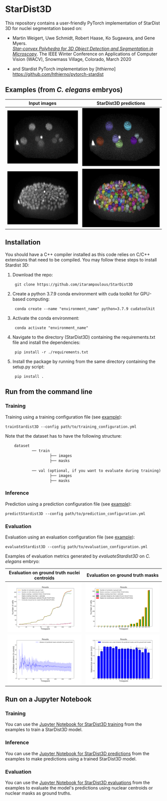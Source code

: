 # StarDist3D
This repository contains a user-friendly PyTorch implementation of StarDist 3D for nuclei segmentation based on:

- Martin Weigert, Uwe Schmidt, Robert Haase, Ko Sugawara, and Gene Myers.  
[*Star-convex Polyhedra for 3D Object Detection and Segmentation in Microscopy*](http://openaccess.thecvf.com/content_WACV_2020/papers/Weigert_Star-convex_Polyhedra_for_3D_Object_Detection_and_Segmentation_in_Microscopy_WACV_2020_paper.pdf). The IEEE Winter Conference on Applications of Computer Vision (WACV), Snowmass Village, Colorado, March 2020

- and Stardist PyTorch implementation by [*hthierno*] https://github.com/hthierno/pytorch-stardist

## Examples (from <em> C. elegans </em> embryos)

| Input images | StarDist3D predictions |
| ------- | ------- |
| ![Input image 1](./examples/predictions/Input_image_t22.png) | ![Prediction 1](./examples/predictions/Prediction_t22.png) |
| ![Input image 2](./examples/predictions/Input_image_t168.png) | ![Prediction 2](./examples/predictions/Prediction_t168.png) |


## Installation

You should have a C++ compiler installed as this code relies on C/C++ extensions that need to be compiled. You may follow these steps to install Stardist 3D:

1. Download the repo:

        git clone https://github.com/itarampoulous/StarDist3D

2. Create a python 3.7.9 conda environment with cuda toolkit for GPU-based computing:

        conda create --name "environment_name" python=3.7.9 cudatoolkit

3. Activate the conda environment:

        conda activate "environment_name"

4. Navigate to the directory (StarDist3D) containing the requirements.txt file and install the dependencies:

        pip install -r ./requirements.txt

5. Install the package by running from the same directory containing the setup.py script:

        pip install .

## Run from the command line

### Training
Training using a training configuration file (see [example](./examples/configurations/train_Stadist3D_config.yml)):

    trainStardist3D --config path/to/training_configuration.yml

Note that the dataset has to have the following structure:

        dataset
                ── train
                        ├── images
                        ├── masks

                ── val (optional, if you want to evaluate during training)
                        ├── images
                        ├── masks

### Inference
Prediction using a prediction configuration file (see [example](./examples/configurations/predict_Stardist3D_config.yml)):

    predictStardist3D --config path/to/prediction_configuration.yml

### Evaluation
Evaluation using an evaluation configuration file (see [example](./examples/configurations/evaluate_Stardist3D_config.yml)):

    evaluateStardist3D --config path/to/evaluation_configuration.yml

Examples of evaluation metrics generated by *evaluateStardist3D* on <em> C. elegans </em> embryo:

| Evaluation on ground truth nuclei centroids | Evaluation on ground truth masks |
| ------- | ------- |
| ![Evaluation centroidsGT 1](./examples/evaluation_metrics/summary_metrics_on_centroidsGT.png) | ![Evaluation masksGT 1](./examples/evaluation_metrics/summary_metrics_masksGT.png) |
| ![Evaluation centroidsGT 2](./examples/evaluation_metrics/summary_metrics_on_centroidsGT_Euclideandistance.png) | ![Evaluation masksGT 2](./examples/evaluation_metrics/summary_metrics_masksGT_IoU.png) |

## Run on a Jupyter Notebook

### Training
You can use the [Jupyter Notebook for StarDist3D training](./examples/notebooks/trainStarDist3D.ipynb) from the examples to train a StarDist3D model.

### Inference
You can use the [Jupyter Notebook for StarDist3D predictions](./examples/notebooks/predictStarDist3D.ipynb) from the examples to make predictions using a trained StarDist3D model.

### Evaluation
You can use the [Jupyter Notebook for StarDist3D evaluations](./examples/notebooks/evaluateStarDist3D.ipynb) from the examples to evaluate the model's predictions using nuclear centroids or nuclear masks as ground truths.